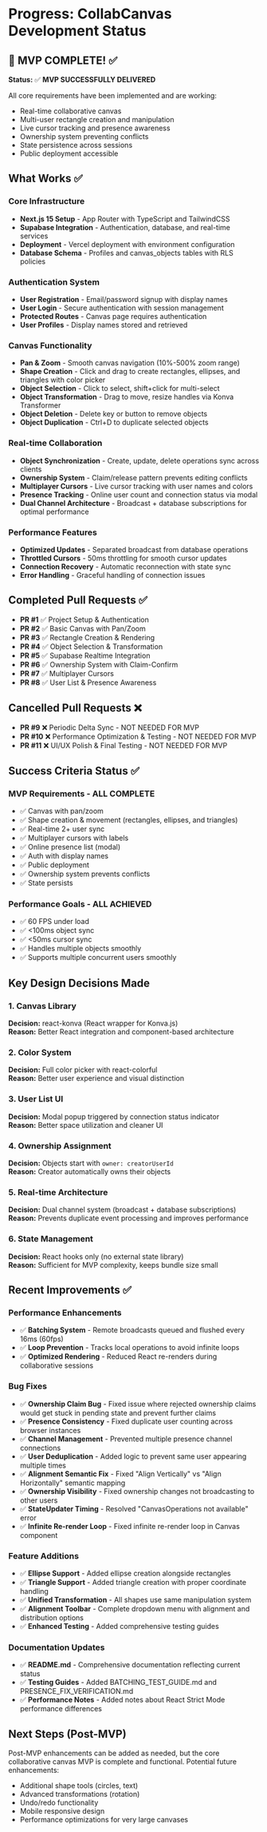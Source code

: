 # Progress: CollabCanvas Development Status

## 🎉 MVP COMPLETE! ✅

**Status:** ✅ **MVP SUCCESSFULLY DELIVERED**

All core requirements have been implemented and are working:

- Real-time collaborative canvas
- Multi-user rectangle creation and manipulation
- Live cursor tracking and presence awareness
- Ownership system preventing conflicts
- State persistence across sessions
- Public deployment accessible

## What Works ✅

### Core Infrastructure

- **Next.js 15 Setup** - App Router with TypeScript and TailwindCSS
- **Supabase Integration** - Authentication, database, and real-time services
- **Deployment** - Vercel deployment with environment configuration
- **Database Schema** - Profiles and canvas_objects tables with RLS policies

### Authentication System

- **User Registration** - Email/password signup with display names
- **User Login** - Secure authentication with session management
- **Protected Routes** - Canvas page requires authentication
- **User Profiles** - Display names stored and retrieved

### Canvas Functionality

- **Pan & Zoom** - Smooth canvas navigation (10%-500% zoom range)
- **Shape Creation** - Click and drag to create rectangles, ellipses, and triangles with color picker
- **Object Selection** - Click to select, shift+click for multi-select
- **Object Transformation** - Drag to move, resize handles via Konva Transformer
- **Object Deletion** - Delete key or button to remove objects
- **Object Duplication** - Ctrl+D to duplicate selected objects

### Real-time Collaboration

- **Object Synchronization** - Create, update, delete operations sync across clients
- **Ownership System** - Claim/release pattern prevents editing conflicts
- **Multiplayer Cursors** - Live cursor tracking with user names and colors
- **Presence Tracking** - Online user count and connection status via modal
- **Dual Channel Architecture** - Broadcast + database subscriptions for optimal performance

### Performance Features

- **Optimized Updates** - Separated broadcast from database operations
- **Throttled Cursors** - 50ms throttling for smooth cursor updates
- **Connection Recovery** - Automatic reconnection with state sync
- **Error Handling** - Graceful handling of connection issues

## Completed Pull Requests ✅

- **PR #1** ✅ Project Setup & Authentication
- **PR #2** ✅ Basic Canvas with Pan/Zoom
- **PR #3** ✅ Rectangle Creation & Rendering
- **PR #4** ✅ Object Selection & Transformation
- **PR #5** ✅ Supabase Realtime Integration
- **PR #6** ✅ Ownership System with Claim-Confirm
- **PR #7** ✅ Multiplayer Cursors
- **PR #8** ✅ User List & Presence Awareness

## Cancelled Pull Requests ❌

- **PR #9** ❌ Periodic Delta Sync - NOT NEEDED FOR MVP
- **PR #10** ❌ Performance Optimization & Testing - NOT NEEDED FOR MVP
- **PR #11** ❌ UI/UX Polish & Final Testing - NOT NEEDED FOR MVP

## Success Criteria Status ✅

### MVP Requirements - ALL COMPLETE

- ✅ Canvas with pan/zoom
- ✅ Shape creation & movement (rectangles, ellipses, and triangles)
- ✅ Real-time 2+ user sync
- ✅ Multiplayer cursors with labels
- ✅ Online presence list (modal)
- ✅ Auth with display names
- ✅ Public deployment
- ✅ Ownership system prevents conflicts
- ✅ State persists

### Performance Goals - ALL ACHIEVED

- ✅ 60 FPS under load
- ✅ <100ms object sync
- ✅ <50ms cursor sync
- ✅ Handles multiple objects smoothly
- ✅ Supports multiple concurrent users smoothly

## Key Design Decisions Made

### 1. Canvas Library

**Decision:** react-konva (React wrapper for Konva.js)  
**Reason:** Better React integration and component-based architecture

### 2. Color System

**Decision:** Full color picker with react-colorful  
**Reason:** Better user experience and visual distinction

### 3. User List UI

**Decision:** Modal popup triggered by connection status indicator  
**Reason:** Better space utilization and cleaner UI

### 4. Ownership Assignment

**Decision:** Objects start with `owner: creatorUserId`  
**Reason:** Creator automatically owns their objects

### 5. Real-time Architecture

**Decision:** Dual channel system (broadcast + database subscriptions)  
**Reason:** Prevents duplicate event processing and improves performance

### 6. State Management

**Decision:** React hooks only (no external state library)  
**Reason:** Sufficient for MVP complexity, keeps bundle size small

## Recent Improvements ✅

### Performance Enhancements

- ✅ **Batching System** - Remote broadcasts queued and flushed every 16ms (60fps)
- ✅ **Loop Prevention** - Tracks local operations to avoid infinite loops
- ✅ **Optimized Rendering** - Reduced React re-renders during collaborative sessions

### Bug Fixes

- ✅ **Ownership Claim Bug** - Fixed issue where rejected ownership claims would get stuck in pending state and prevent further claims
- ✅ **Presence Consistency** - Fixed duplicate user counting across browser instances
- ✅ **Channel Management** - Prevented multiple presence channel connections
- ✅ **User Deduplication** - Added logic to prevent same user appearing multiple times
- ✅ **Alignment Semantic Fix** - Fixed "Align Vertically" vs "Align Horizontally" semantic mapping
- ✅ **Ownership Visibility** - Fixed ownership changes not broadcasting to other users
- ✅ **StateUpdater Timing** - Resolved "CanvasOperations not available" error
- ✅ **Infinite Re-render Loop** - Fixed infinite re-render loop in Canvas component

### Feature Additions

- ✅ **Ellipse Support** - Added ellipse creation alongside rectangles
- ✅ **Triangle Support** - Added triangle creation with proper coordinate handling
- ✅ **Unified Transformation** - All shapes use same manipulation system
- ✅ **Alignment Toolbar** - Complete dropdown menu with alignment and distribution options
- ✅ **Enhanced Testing** - Added comprehensive testing guides

### Documentation Updates

- ✅ **README.md** - Comprehensive documentation reflecting current status
- ✅ **Testing Guides** - Added BATCHING_TEST_GUIDE.md and PRESENCE_FIX_VERIFICATION.md
- ✅ **Performance Notes** - Added notes about React Strict Mode performance differences

## Next Steps (Post-MVP)

Post-MVP enhancements can be added as needed, but the core collaborative canvas MVP is complete and functional. Potential future enhancements:

- Additional shape tools (circles, text)
- Advanced transformations (rotation)
- Undo/redo functionality
- Mobile responsive design
- Performance optimizations for very large canvases
